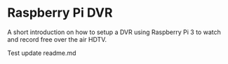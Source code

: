 # Raspberry Pi DVR

A short introduction on how to setup a DVR using Raspberry Pi 3 to watch and record free over the air HDTV.

Test update readme.md
